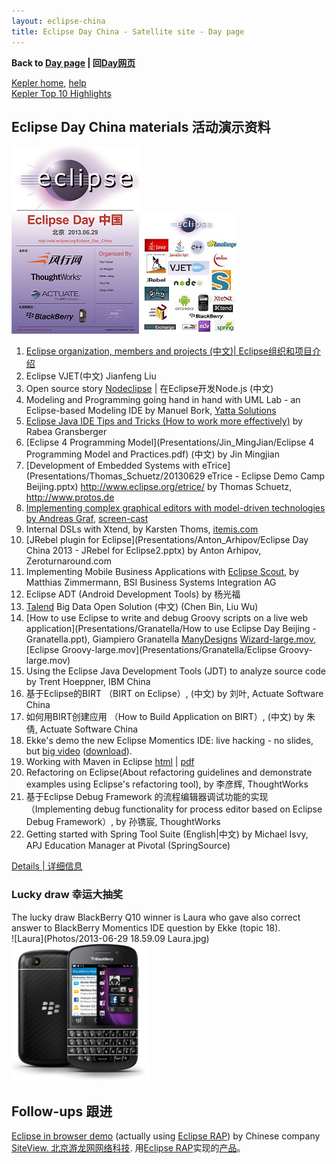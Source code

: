 ```yaml
---
layout: eclipse-china
title: Eclipse Day China - Satellite site - Day page
---
```


<p><b>Back to <a href="/Day/">Day page</a> | 回<a href="/Day/">Day网页</a></b></p>

[Kepler home](http://www.eclipse.org/kepler/), [help](//help.eclipse.org/kepler/)  
[Kepler Top 10 Highlights](http://www.eclipse.org/community/eclipse_newsletter/2013/june/article1.php)

## Eclipse Day China materials 活动演示资料

![Eclipse-4-tiny-6.png](Poster/Eclipse-4-tiny-6.png)
![Languages-and-technologies-under-eclipse-5-tiny.jpg](../Pictures/Languages-and-technologies-under-eclipse-5-tiny.jpg)

1. [Eclipse organization, members and projects (中文)| Eclipse组织和项目介绍](http://eclipse-china.github.io/Day/press-release)
2. Eclipse VJET(中文) Jianfeng Liu
3. Open source story [Nodeclipse](http://www.nodeclipse.org/) | 在Eclipse开发Node.js (中文)
4. Modeling and Programming going hand in hand with UML Lab - an Eclipse-based Modeling IDE by Manuel Bork, [Yatta Solutions](http://www.yatta.de/en/)
5. [Eclipse Java IDE Tips and Tricks (How to work more effectively)](Presentations/Rabea_Gransberger/EclipseTippsAndTricks_NoNotes.pptx) by Rabea Gransberger
6. [Eclipse 4 Programming Model](Presentations/Jin_MingJian/Eclipse 4 Programming Model  and  Practices.pdf) (中文) by Jin Mingjian 
7. [Development of Embedded Systems with eTrice](Presentations/Thomas_Schuetz/20130629 eTrice - Eclipse Demo Camp Beijing.pptx) http://www.eclipse.org/etrice/ by Thomas Schuetz, http://www.protos.de  
8. [Implementing complex graphical editors with model-driven technologies by Andreas Graf](Presentations/Andreas_Graf/Eclipse_DemoCamp_Beijing_2013.pdf), [screen-cast](Presentations/Andreas_Graf/GeneratedEditor.mp4)
9. Internal DSLs with Xtend, by Karsten Thoms, [itemis.com](http://www.itemis.com/)  
10. [JRebel plugin for Eclipse](Presentations/Anton_Arhipov/Eclipse Day China 2013 - JRebel for Eclipse2.pptx) by Anton Arhipov, Zeroturnaround.com
11. Implementing Mobile Business Applications with [Eclipse Scout](http://www.eclipse.org/scout/), by Matthias Zimmermann, BSI Business Systems Integration AG
12. Eclipse ADT (Android Development Tools) by 杨光福
13. [Talend](http://www.talend.com/) Big Data Open Solution (中文) (Chen Bin, Liu Wu)
14. [How to use Eclipse to write and debug Groovy scripts on a live web application](Presentations/Granatella/How to use Eclipse Day Beijing - Granatella.ppt), Giampiero Granatella [ManyDesigns](http://www.manydesigns.com/en/home)
 [Wizard-large.mov](Presentations/Granatella/Wizard-large.mov), [Eclipse Groovy-large.mov](Presentations/Granatella/Eclipse Groovy-large.mov) 
15. Using the Eclipse Java Development Tools (JDT) to analyze source code by Trent Hoeppner, IBM China
16. 基于Eclipse的BIRT （BIRT on Eclipse）, (中文) by 刘叶, Actuate Software China
17. 如何用BIRT创建应用 （How to Build Application on BIRT）, (中文) by 朱倩, Actuate Software China
18. Ekke's demo the new Eclipse Momentics IDE: live hacking - no slides, but [big video](http://ge.tt/879UqUk/v/0) ([download](http://ge.tt/api/1/files/879UqUk/0/blob?download)). 
19. Working with Maven in Eclipse [html](Presentations/Fred_Bricon/m2e-eclipseday-beijing.html) | [pdf](Presentations/Fred_Bricon/m2e-eclipseday-beijing.pdf)
20. Refactoring on Eclipse(About refactoring guidelines and demonstrate examples using Eclipse's refactoring tool), by 李彦辉, ThoughtWorks
21. 基于Eclipse Debug Framework 的流程编辑器调试功能的实现（Implementing debug functionality for process editor based on Eclipse Debug Framework）, by 孙镌宸, ThoughtWorks
22. Getting started with Spring Tool Suite (English|中文) by Michael Isvy, APJ Education Manager at Pivotal (SpringSource)

[Details | 详细信息](http://wiki.eclipse.org/Eclipse_Day_China#Details_.7C_.E8.AF.A6.E7.BB.86.E4.BF.A1.E6.81.AF) 

### Lucky draw 幸运大抽奖

The lucky draw BlackBerry Q10 winner is Laura who gave also correct answer to BlackBerry Momentics IDE question by Ekke (topic 18).  
![Laura](Photos/2013-06-29 18.59.09 Laura.jpg)
![Blackberry_Q10_Black.png](/Pictures/Blackberry_Q10_Black.png)  

## Follow-ups 跟进

[Eclipse in browser demo](http://itsmdemo.siteview.com/itsmdemo/webloader) (actually using [Eclipse RAP](http://www.eclipse.org/rap/))
 by Chinese company [SiteView. 北京游龙网网络科技](http://www.siteview.com).
用[Eclipse RAP](http://www.eclipse.org/rap/)实现的[产品](http://itsmdemo.siteview.com/itsmdemo/webloader)。
